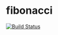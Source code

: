 # fibonacci
[![Build Status](http://52.87.155.156/buildStatus/icon?job=fibonacci)](http://52.87.155.156/job/fibonacci/)
